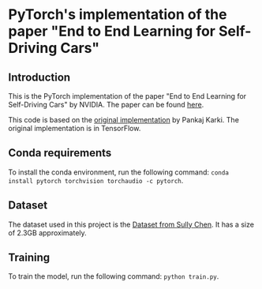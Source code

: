 
# PyTorch's implementation of the paper "End to End Learning for Self-Driving Cars"

## Introduction
This is the PyTorch implementation of the paper "End to End Learning for Self-Driving Cars" by NVIDIA. The paper can be found [here](https://arxiv.org/abs/1604.07316).

This code is based on the [original implementation](https://github.com/PankajKarki/Self-Driving-Car) by Pankaj Karki. The original implementation is in TensorFlow.
## Conda requirements

To install the conda environment, run the following command: `conda install pytorch torchvision torchaudio -c pytorch`.

## Dataset
The dataset used in this project is the [Dataset from Sully Chen](https://drive.google.com/file/d/0B-KJCaaF7elleG1RbzVPZWV4Tlk/view). It has a size of 2.3GB approximately.

## Training
To train the model, run the following command: `python train.py`.

